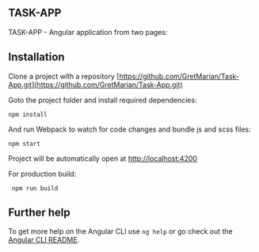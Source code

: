 ## TASK-APP

TASK-APP - Angular application from two pages:

## Installation

Clone a project with a repository [https://github.com/GretMarian/Task-App.git](https://github.com/GretMarian/Task-App.git)

Goto the project folder and install required dependencies:

```npm install```

And run Webpack to watch for code changes and bundle js and scss files:

```npm start```

Project will be automatically open at [http://localhost:4200](http://localhost:4200)

For production build:

``` npm run build```


## Further help

To get more help on the Angular CLI use `ng help` or go check out the [Angular CLI README](https://github.com/angular/angular-cli/blob/master/README.md).
